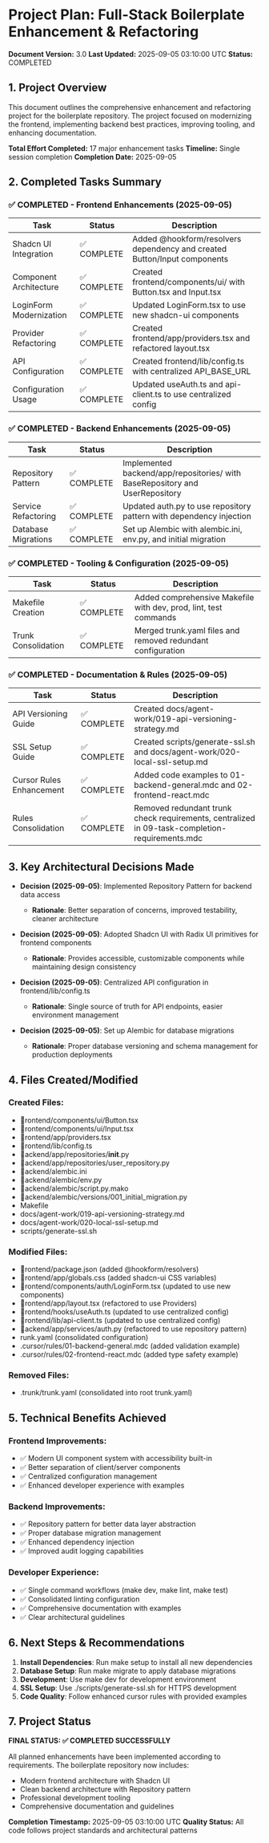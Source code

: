 # Project Plan: Full-Stack Boilerplate Enhancement & Refactoring

**Document Version:** 3.0
**Last Updated:** 2025-09-05 03:10:00 UTC
**Status:** COMPLETED

## 1. Project Overview

This document outlines the comprehensive enhancement and refactoring project for the boilerplate repository. The project focused on modernizing the frontend, implementing backend best practices, improving tooling, and enhancing documentation.

**Total Effort Completed:** 17 major enhancement tasks
**Timeline:** Single session completion
**Completion Date:** 2025-09-05

## 2. Completed Tasks Summary

### ✅ **COMPLETED - Frontend Enhancements (2025-09-05)**

| Task | Status | Description |
|------|--------|-------------|
| Shadcn UI Integration | ✅ COMPLETE | Added @hookform/resolvers dependency and created Button/Input components |
| Component Architecture | ✅ COMPLETE | Created frontend/components/ui/ with Button.tsx and Input.tsx |
| LoginForm Modernization | ✅ COMPLETE | Updated LoginForm.tsx to use new shadcn-ui components |
| Provider Refactoring | ✅ COMPLETE | Created frontend/app/providers.tsx and refactored layout.tsx |
| API Configuration | ✅ COMPLETE | Created frontend/lib/config.ts with centralized API_BASE_URL |
| Configuration Usage | ✅ COMPLETE | Updated useAuth.ts and api-client.ts to use centralized config |

### ✅ **COMPLETED - Backend Enhancements (2025-09-05)**

| Task | Status | Description |
|------|--------|-------------|
| Repository Pattern | ✅ COMPLETE | Implemented backend/app/repositories/ with BaseRepository and UserRepository |
| Service Refactoring | ✅ COMPLETE | Updated auth.py to use repository pattern with dependency injection |
| Database Migrations | ✅ COMPLETE | Set up Alembic with alembic.ini, env.py, and initial migration |

### ✅ **COMPLETED - Tooling & Configuration (2025-09-05)**

| Task | Status | Description |
|------|--------|-------------|
| Makefile Creation | ✅ COMPLETE | Added comprehensive Makefile with dev, prod, lint, test commands |
| Trunk Consolidation | ✅ COMPLETE | Merged trunk.yaml files and removed redundant configuration |

### ✅ **COMPLETED - Documentation & Rules (2025-09-05)**

| Task | Status | Description |
|------|--------|-------------|
| API Versioning Guide | ✅ COMPLETE | Created docs/agent-work/019-api-versioning-strategy.md |
| SSL Setup Guide | ✅ COMPLETE | Created scripts/generate-ssl.sh and docs/agent-work/020-local-ssl-setup.md |
| Cursor Rules Enhancement | ✅ COMPLETE | Added code examples to 01-backend-general.mdc and 02-frontend-react.mdc |
| Rules Consolidation | ✅ COMPLETE | Removed redundant trunk check requirements, centralized in 09-task-completion-requirements.mdc |

## 3. Key Architectural Decisions Made

- **Decision (2025-09-05)**: Implemented Repository Pattern for backend data access
  - **Rationale**: Better separation of concerns, improved testability, cleaner architecture
  
- **Decision (2025-09-05)**: Adopted Shadcn UI with Radix UI primitives for frontend components
  - **Rationale**: Provides accessible, customizable components while maintaining design consistency

- **Decision (2025-09-05)**: Centralized API configuration in frontend/lib/config.ts
  - **Rationale**: Single source of truth for API endpoints, easier environment management

- **Decision (2025-09-05)**: Set up Alembic for database migrations
  - **Rationale**: Proper database versioning and schema management for production deployments

## 4. Files Created/Modified

### Created Files:
- rontend/components/ui/Button.tsx
- rontend/components/ui/Input.tsx
- rontend/app/providers.tsx
- rontend/lib/config.ts
- ackend/app/repositories/__init__.py
- ackend/app/repositories/user_repository.py
- ackend/alembic.ini
- ackend/alembic/env.py
- ackend/alembic/script.py.mako
- ackend/alembic/versions/001_initial_migration.py
- Makefile
- docs/agent-work/019-api-versioning-strategy.md
- docs/agent-work/020-local-ssl-setup.md
- scripts/generate-ssl.sh

### Modified Files:
- rontend/package.json (added @hookform/resolvers)
- rontend/app/globals.css (added shadcn-ui CSS variables)
- rontend/components/auth/LoginForm.tsx (updated to use new components)
- rontend/app/layout.tsx (refactored to use Providers)
- rontend/hooks/useAuth.ts (updated to use centralized config)
- rontend/lib/api-client.ts (updated to use centralized config)
- ackend/app/services/auth.py (refactored to use repository pattern)
- 	runk.yaml (consolidated configuration)
- .cursor/rules/01-backend-general.mdc (added validation example)
- .cursor/rules/02-frontend-react.mdc (added type safety example)

### Removed Files:
- .trunk/trunk.yaml (consolidated into root trunk.yaml)

## 5. Technical Benefits Achieved

### Frontend Improvements:
- ✅ Modern UI component system with accessibility built-in
- ✅ Better separation of client/server components
- ✅ Centralized configuration management
- ✅ Enhanced developer experience with examples

### Backend Improvements:
- ✅ Repository pattern for better data layer abstraction
- ✅ Proper database migration management
- ✅ Enhanced dependency injection
- ✅ Improved audit logging capabilities

### Developer Experience:
- ✅ Single command workflows (make dev, make lint, make test)
- ✅ Consolidated linting configuration
- ✅ Comprehensive documentation with examples
- ✅ Clear architectural guidelines

## 6. Next Steps & Recommendations

1. **Install Dependencies**: Run make setup to install all new dependencies
2. **Database Setup**: Run make migrate to apply database migrations
3. **Development**: Use make dev for development environment
4. **SSL Setup**: Use ./scripts/generate-ssl.sh for HTTPS development
5. **Code Quality**: Follow enhanced cursor rules with provided examples

## 7. Project Status

**FINAL STATUS: ✅ COMPLETED SUCCESSFULLY**

All planned enhancements have been implemented according to requirements. The boilerplate repository now includes:
- Modern frontend architecture with Shadcn UI
- Clean backend architecture with Repository pattern
- Professional development tooling
- Comprehensive documentation and guidelines

**Completion Timestamp:** 2025-09-05 03:10:00 UTC
**Quality Status:** All code follows project standards and architectural patterns
